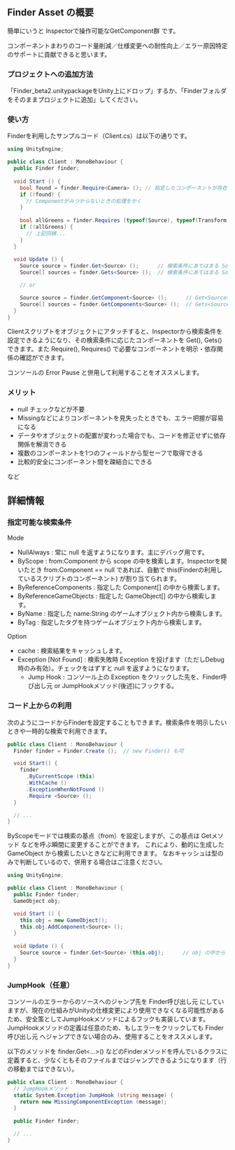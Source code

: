 ## Finder Asset の概要
簡単にいうと Inspectorで操作可能なGetComponent群 です。

コンポーネントまわりのコード量削減／仕様変更への耐性向上／エラー原因特定のサポートに貢献できると思います。

### プロジェクトへの追加方法
「Finder_beta2.unitypackageをUnity上にドロップ」するか、「Finderフォルダをそのままプロジェクトに追加」してください。

### 使い方
Finderを利用したサンプルコード（Client.cs）は以下の通りです。

```c#:Client.cs
using UnityEngine;

public class Client : MonoBehaviour {
  public Finder finder;
  
  void Start () {
    bool found = finder.Require<Camera> (); // 指定したコンポーネントが存在しない場合は Exception or false
    if (!found) {
      // Componentがみつからないときの処理をかく
    }
      
    bool allGreens = finder.Requires (typeof(Source), typeof(Transform));  // 複数のコンポーネントを同時に指定できる
    if (!allGreens) {
      // 上記同様...
    }
  }
  
  void Update () {
    Source source = finder.Get<Source> ();      // 検索条件にあてはまる Sourceコンポーネント を1つ取得
    Source[] sources = finder.Gets<Source> ();  // 検索条件にあてはまる Sourceコンポーネント をすべて取得

    // or

    Source source = finder.GetComponent<Source> ();      // Get<Source>() と同等
    Source[] sources = finder.GetComponents<Source> ();  // Gets<Source>() と同等
  }
}
```

Clientスクリプトをオブジェクトにアタッチすると、Inspectorから検索条件を設定できるようになり、その検索条件に応じたコンポーネントを Get(), Gets() できます。また Require(), Requires() で必要なコンポーネントを明示・依存関係の確認ができます。

コンソールの Error Pause と併用して利用することをオススメします。

### メリット
* null チェックなどが不要
* Missingなどによりコンポーネントを見失ったときでも、エラー把握が容易になる
* データやオブジェクトの配置が変わった場合でも、コードを修正せずに依存関係を解消できる
* 複数のコンポーネントを1つのフィールドから型セーフで取得できる
* 比較的安全にコンポーネント間を疎結合にできる

など


## 詳細情報

### 指定可能な検索条件
Mode

* NullAlways : 常に null を返すようになります。主にデバッグ用です。
* ByScope : from:Component から scope の中を検索します。Inspectorを開いたとき from:Component == null であれば、自動で this(Finderの利用しているスクリプトのコンポーネント) が割り当てられます。
* ByReferenceComponents : 指定した Component[] の中から検索します。
* ByReferenceGameObjects : 指定した GameObject[] の中から検索します。
* ByName : 指定した name:String のゲームオブジェクト内から検索します。
* ByTag : 指定したタグを持つゲームオブジェクト内から検索します。

Option

* cache : 検索結果をキャッシュします。
* Exception [Not Found] : 検索失敗時 Exception を投げます（ただしDebug時のみ有効）。チェックをはずすと null を返すようになります。
  - Jump Hook : コンソール上の Exception をクリックした先を、Finder呼び出し元 or JumpHookメソッド(後述)にフックする。

### コード上からの利用
次のようにコードからFinderを設定することもできます。検索条件を明示したいときや一時的な検索で利用できます。

```c#:Client.cs
public class Client : MonoBehaviour {
  Finder finder = Finder.Create ();  // new Finder() も可

  void Start() {
    finder
      .ByCurrentScope (this)
      .WithCache ()
      .ExceptionWhenNotFound ()
      .Require <Source> ();
  }

  // ...
}
```

ByScopeモードでは検索の基点（from）を設定しますが、この基点は Getメソッド などを呼ぶ瞬間に変更することができます。
これにより、動的に生成した GameObject から検索したいときなどに利用できます。
なおキャッシュは型のみで判断しているので、併用する場合はご注意ください。

```c#:Client.cs
using UnityEngine;

public class Client : MonoBehaviour {
  public Finder finder;
  GameObject obj;

  void Start () {
    this.obj = new GameObject();
    this.obj.AddComponent<Source> ();
  }
  
  void Update () {
    Source source = finder.Get<Source> (this.obj);      // obj の中から Source を検索
  }
}
```

### JumpHook（任意）
コンソールのエラーからのソースへのジャンプ先を Finder呼び出し元 にしていますが、現在の仕組みがUnityの仕様変更により使用できなくなる可能性があるため、安全策としてJumpHookメソッドによるフックも実装しています。JumpHookメソッドの定義は任意のため、もしエラーをクリックしても Finder呼び出し元 へジャンプできない場合のみ、使用することをオススメします。

以下のメソッドを finder.Get<...>() などのFinderメソッドを呼んでいるクラスに定義すると、少なくともそのファイルまではジャンプできるようになります（行の移動まではできない）。

```c#:Client.cs
public class Client : MonoBehaviour {
  // JumpHookメソッド
  static System.Exception JumpHook (string message) {
    return new MissingComponentException (message);
  }
  
  public Finder finder;

  // ...
}
```
